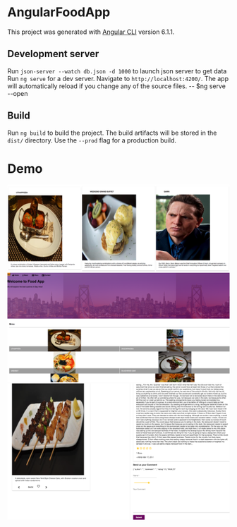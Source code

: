 # AngularFoodApp
This project was generated with [Angular CLI](https://github.com/angular/angular-cli) version 6.1.1.

## Development server
Run `json-server --watch db.json -d 1000` to launch json server to get data
Run `ng serve` for a dev server. Navigate to `http://localhost:4200/`. The app will automatically reload if you change any of the source files.
-- $ng serve --open

## Build
Run `ng build` to build the project. The build artifacts will be stored in the `dist/` directory. Use the `--prod` flag for a production build.

# Demo
![website homepage](./intro/home.png)
![website homepage](./intro/menu.png)
![website homepage](./intro/dish.png)
